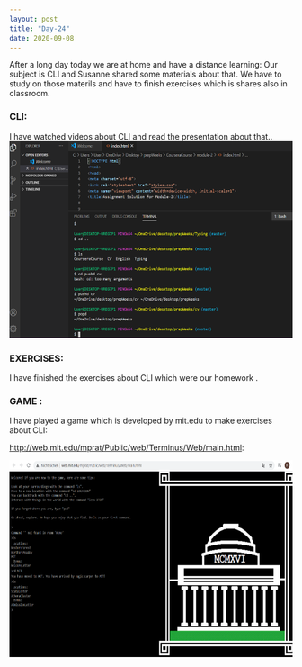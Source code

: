 ```yaml
---
layout: post
title: "Day-24"
date: 2020-09-08
---
```

After a long day today we are at home and have a distance learning:
Our subject is CLI and Susanne shared some materials about that. We have to study on those materils and have to finish exercises which is shares also in classroom.

<h3> CLI: </h3>
I have watched videos about CLI and read the presentation about that..
<img src="/Images/CLI2.png" alt="day24CLI" height="350">

<h3> EXERCISES: </h3>

I have finished the exercises about CLI which were our homework .


<h3> GAME : </h3>

I have played a game which is developed by mit.edu to make exercises about CLI:

http://web.mit.edu/mprat/Public/web/Terminus/Web/main.html:

<img src="/Images/CliGame2.png" alt="day24Game" height="350">
